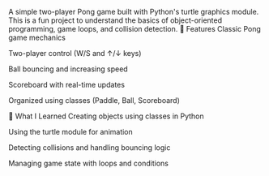 A simple two-player Pong game built with Python's turtle graphics module. This is a fun project to understand the basics of object-oriented programming, game loops, and collision detection.
🚀 Features
Classic Pong game mechanics

Two-player control (W/S and ↑/↓ keys)

Ball bouncing and increasing speed

Scoreboard with real-time updates

Organized using classes (Paddle, Ball, Scoreboard)

🧩 What I Learned
Creating objects using classes in Python

Using the turtle module for animation

Detecting collisions and handling bouncing logic

Managing game state with loops and conditions
